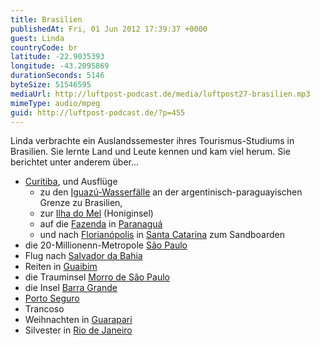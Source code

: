 ```yaml
---
title: Brasilien
publishedAt: Fri, 01 Jun 2012 17:39:37 +0000
guest: Linda
countryCode: br
latitude: -22.9035393
longitude: -43.2095869
durationSeconds: 5146
byteSize: 51546595
mediaUrl: http://luftpost-podcast.de/media/luftpost27-brasilien.mp3
mimeType: audio/mpeg
guid: http://luftpost-podcast.de/?p=455
---
```


Linda verbrachte ein Auslandssemester ihres Tourismus-Studiums in Brasilien. Sie lernte Land und Leute kennen und kam viel herum. Sie berichtet unter anderem über... 
* [Curitiba](http://de.wikipedia.org/wiki/Curitiba), und Ausflüge  
   * zu den [Iguazú-Wasserfälle](http://de.wikipedia.org/wiki/Iguazú-Wasserfälle) an der argentinisch-paraguayischen Grenze zu Brasilien,  
   * zur [Ilha do Mel](http://de.wikipedia.org/wiki/Ilha%5Fdo%5FMel) (Honiginsel)  
   * auf die [Fazenda](http://de.wikipedia.org/wiki/Fazenda) in [Paranaguá](http://de.wikipedia.org/wiki/Paranaguá)  
   * und nach [Florianópolis](http://de.wikipedia.org/wiki/Florianópolis) in [Santa Catarina](http://de.wikipedia.org/wiki/Santa%5FCatarina) zum Sandboarden
* die 20-Millionenn-Metropole [São Paulo](http://de.wikipedia.org/wiki/São%5FPaulo)
* Flug nach [Salvador da Bahia](http://de.wikipedia.org/wiki/Salvador%5Fda%5FBahia)
* Reiten in [Guaibim](http://travelingluck.com/South%20America/Brazil/Bahia/%5F3462005%5FGuaibim.html)
* die Trauminsel [Morro de São Paulo](http://de.wikipedia.org/wiki/Morro%5Fde%5FSão%5FPaulo)
* die Insel [Barra Grande](http://wikitravel.org/en/Barra%5FGrande#b)
* [Porto Seguro](http://de.wikipedia.org/wiki/Porto%5FSeguro)
* Trancoso
* Weihnachten in [Guarapari](http://de.wikipedia.org/wiki/Guarapari)
* Silvester in [Rio de Janeiro](http://de.wikipedia.org/wiki/Rio%5Fde%5FJaneiro)
